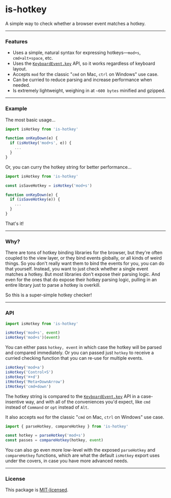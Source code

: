 
# is-hotkey

A simple way to check whether a browser event matches a hotkey.

---

### Features

- Uses a simple, natural syntax for expressing hotkeys—`mod+s`, `cmd+alt+space`, etc.
- Uses the [`KeyboardEvent.key`](https://developer.mozilla.org/en-US/docs/Web/API/KeyboardEvent/key) API, so it works regardless of keyboard layout.
- Accepts `mod` for the classic "`cmd` on Mac, `ctrl` on Windows" use case.
- Can be curried to reduce parsing and increase performance when needed.
- Is extremely lightweight, weighing in at `~600 bytes` minified and gzipped.

---

### Example

The most basic usage...

```js
import isHotkey from 'is-hotkey'

function onKeyDown(e) {
  if (isHotkey('mod+s', e)) {
    ...
  }
}
```

Or, you can curry the hotkey string for better performance...

```js
import isHotkey from 'is-hotkey'

const isSaveHotkey = isHotkey('mod+s')

function onKeyDown(e) {
  if (isSaveHotkey(e)) {
    ...
  }
}
```

That's it!

---

### Why?

There are tons of hotkey binding libraries for the browser, but they're often coupled to the view layer, or they bind events globally, or all kinds of weird things. So you don't really want them to bind the events for you, you can do that yourself. Instead, you want to just check whether a single event matches a hotkey. But most libraries don't expose their parsing logic. And even for the ones that do expose their hotkey parsing logic, pulling in an entire library just to parse a hotkey is overkill.

So this is a super-simple hotkey checker!

---

### API

```js
import isHotkey from 'is-hotkey'

isHotkey('mod+s', event)
isHotkey('mod+s')(event)
```

You can either pass `hotkey, event` in which case the hotkey will be parsed and compared immediately. Or you can passed just `hotkey` to receive a curried checking function that you can re-use for multiple events.

```js
isHotkey('mod+a')
isHotkey('Control+S')
isHotkey('⌘+d')
itHotkey('Meta+DownArrow')
itHotkey('cmd+down')
```

The hotkey string is compared to the [`KeyboardEvent.key`](https://developer.mozilla.org/en-US/docs/Web/API/KeyboardEvent/key) API in a case-insentive way, and with all of the conveniences you'd expect, like `cmd` instead of `Command` or `opt` instead of `Alt`. 

It also accepts `mod` for the classic "`cmd` on Mac, `ctrl` on Windows" use case.

```js
import { parseHotkey, compareHotkey } from 'is-hotkey'

const hotkey = parseHotkey('mod+s')
const passes = compareHotkey(hotkey, event)
```

You can also go even more low-level with the exposed `parseHotkey` and `compareHotkey` functions, which are what the default `isHotkey` export uses under the covers, in case you have more advanced needs.

---

### License

This package is [MIT-licensed](./License.md).

